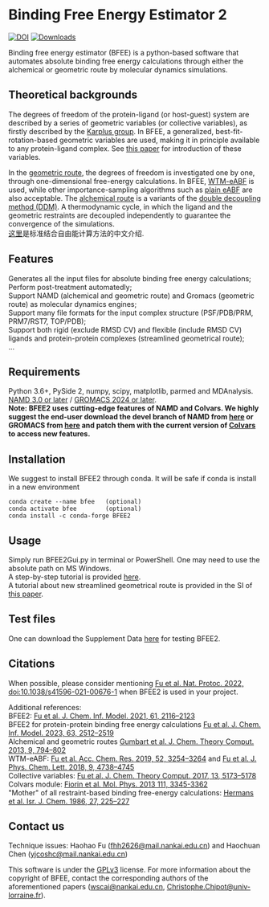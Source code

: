 # Binding Free Energy Estimator 2
[![DOI](https://zenodo.org/badge/322234705.svg)](https://zenodo.org/badge/latestdoi/322234705)
[![Downloads](https://static.pepy.tech/badge/bfee2)](https://pepy.tech/project/bfee2)

Binding free energy estimator (BFEE) is a python-based software that automates absolute binding free energy calculations through either the alchemical or geometric route by molecular dynamics simulations.<br>

## Theoretical backgrounds
The degrees of freedom of the protein-ligand (or host-guest) system are described by a series of geometric variables (or collective variables), as firstly described by the [Karplus group](https://pubs.acs.org/doi/abs/10.1021/jp0217839). In BFEE, a generalized, best-fit-rotation-based geometric variables are used, making it in principle available to any protein-ligand complex. See [this paper](https://pubs.acs.org/doi/abs/10.1021/acs.jctc.7b00791) for introduction of these variables.<br>

In the [geometric route](https://pubs.acs.org/doi/10.1021/ct3008099), the degrees of freedom is investigated one by one, through one-dimensional free-energy calculations. In BFEE, [WTM-eABF](https://pubs.acs.org/doi/abs/10.1021/acs.accounts.9b00473) is used, while other importance-sampling algorithms such as [plain eABF](https://pubs.acs.org/doi/abs/10.1021/acs.jctc.6b00447) are also acceptable.
The [alchemical route](https://pubs.acs.org/doi/10.1021/ct3008099) is a variants of the [double decoupling method (DDM)](https://www.sciencedirect.com/science/article/pii/S0006349597787563). A thermodynamic cycle, in which the ligand and the geometric restraints are decoupled independently to guarantee the convergence of the simulations.<br>
[这里](http://sioc-journal.cn/Jwk_hxxb/CN/10.6023/A20100489)是标准结合自由能计算方法的中文介绍.<br>

## Features
Generates all the input files for absolute binding free energy calculations;<br>
Perform post-treatment automatedly;<br>
Support NAMD (alchemical and geometric route) and Gromacs (geometric route) as molecular dynamics engines;<br>
Support many file formats for the input complex structure (PSF/PDB/PRM, PRM7/RST7, TOP/PDB);<br>
Support both rigid (exclude RMSD CV) and flexible (include RMSD CV) ligands and protein-protein complexes (streamlined geometrical route);<br>
...<br>

## Requirements
Python 3.6+, PySide 2, numpy, scipy, matplotlib, parmed and MDAnalysis.<br>
[NAMD 3.0 or later](https://www.ks.uiuc.edu/Development/Download/download.cgi?PackageName=NAMD) / [GROMACS 2024 or later](https://manual.gromacs.org/).<br>
**Note: BFEE2 uses cutting-edge features of NAMD and Colvars. We highly suggest the end-user download the devel branch of NAMD from [here](https://gitlab.com/tcbgUIUC/namd/-/tree/devel) or GROMACS from [here](https://gitlab.com/gromacs/gromacs/) and patch them with the current version of [Colvars](https://github.com/Colvars/colvars) to access new features.**

## Installation
We suggest to install BFEE2 through conda. It will be safe if conda is install in a new environment<br>
```
conda create --name bfee   (optional)
conda activate bfee        (optional)
conda install -c conda-forge BFEE2
```

## Usage
Simply run BFEE2Gui.py in terminal or PowerShell. One may need to use the absolute path on MS Windows.<br>
A step-by-step tutorial is provided [here](https://www.nature.com/articles/s41596-021-00676-1).<br>
A tutorial about new streamlined geometrical route is provided in the SI of [this paper](https://pubs.acs.org/doi/full/10.1021/acs.jcim.3c00487).<br>

## Test files
One can download the Supplement Data [here](https://www.nature.com/articles/s41596-021-00676-1#Sec47) for testing BFEE2.

## Citations
When possible, please consider mentioning [Fu et al. Nat. Protoc. 2022, doi:10.1038/s41596-021-00676-1](https://www.nature.com/articles/s41596-021-00676-1#citeas) when BFEE2 is used in your project.


Additional references:<br>
BFEE2: [Fu et al. J. Chem. Inf. Model. 2021, 61, 2116–2123](https://pubs.acs.org/doi/abs/10.1021/acs.jcim.1c00269)<br>
BFEE2 for protein-protein binding free energy calculations [Fu et al. J. Chem. Inf. Model. 2023, 63, 2512–2519](https://pubs.acs.org/doi/full/10.1021/acs.jcim.3c00487)<br>
Alchemical and geometric routes [Gumbart et al. J. Chem. Theory Comput. 2013, 9, 794–802](https://pubs.acs.org/doi/abs/10.1021/ct3008099)<br>
WTM-eABF: [Fu et al. Acc. Chem. Res. 2019, 52, 3254–3264](https://pubs.acs.org/doi/abs/10.1021/acs.accounts.9b00473) and [Fu et al. J. Phys. Chem. Lett. 2018, 9, 4738–4745](https://pubs.acs.org/doi/abs/10.1021/acs.jpclett.8b01994)<br>
Collective variables: [Fu et al. J. Chem. Theory Comput. 2017, 13, 5173–5178](https://pubs.acs.org/doi/abs/10.1021/acs.jctc.7b00791)<br>
Colvars module: [Fiorin et al. Mol. Phys. 2013 111, 3345-3362](https://www.tandfonline.com/doi/full/10.1080/00268976.2013.813594)<br>
"Mother" of all restraint-based binding free-energy calculations: [Hermans et al. Isr. J. Chem. 1986, 27, 225–227](https://onlinelibrary.wiley.com/doi/abs/10.1002/ijch.198600032)<br>

## Contact us
Technique issues: Haohao Fu (fhh2626@mail.nankai.edu.cn) and Haochuan Chen (yjcoshc@mail.nankai.edu.cn)<br>

This software is under the [GPLv3](https://www.gnu.org/licenses/gpl-3.0.en.html) license. For more information about the copyright of BFEE, contact the corresponding authors of the aforementioned papers (wscai@nankai.edu.cn, Christophe.Chipot@univ-lorraine.fr).
